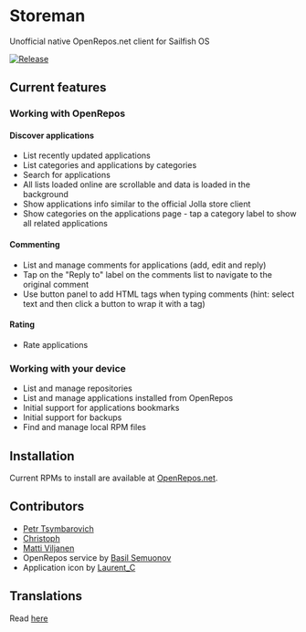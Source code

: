 # Storeman

Unofficial native OpenRepos.net client for Sailfish OS

[![Release](https://img.shields.io/github/release/mentaljam/harbour-storeman.svg)]()

## Current features

### Working with OpenRepos
#### Discover applications
- List recently updated applications
- List categories and applications by categories
- Search for applications
- All lists loaded online are scrollable and data is loaded in the background
- Show applications info similar to the official Jolla store client
- Show categories on the applications page - tap a category label to show all related applications
#### Commenting
- List and manage comments for applications (add, edit and reply)
- Tap on the "Reply to" label on the comments list to navigate to the original comment
- Use button panel to add HTML tags when typing comments (hint: select text and then click a button to wrap it with a tag)
#### Rating
- Rate applications

### Working with your device
- List and manage repositories
- List and manage applications installed from OpenRepos
- Initial support for applications bookmarks
- Initial support for backups
- Find and manage local RPM files

## Installation

Current RPMs to install are available at [OpenRepos.net](https://openrepos.net/content/osetr/storeman).

## Contributors

- [Petr Tsymbarovich](https://github.com/mentaljam)
- [Christoph](https://github.com/inta)
- [Matti Viljanen](https://github.com/direc85)
- OpenRepos service by [Basil Semuonov](https://github.com/custodian)
- Application icon by [Laurent_C](https://openrepos.net/users/laurentc)

## Translations

Read [here](translations/README.md)
